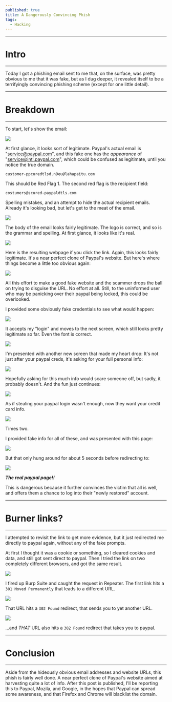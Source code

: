 ```yaml
---
published: true
title: A Dangerously Convincing Phish
tags:
  - Hacking
---
```

-----
# Intro
-----
Today I got a phishing email sent to me that, on the surface, was pretty obvious to me that it was fake, but as I dug deeper, it revealed itself to be a terrifyingly convincing phishing scheme (except for one little detail).

-----
# Breakdown
-----
To start, let's show the email:

![]({{site.baseurl}}/assets/images/phish/p1.png)

At first glance, it looks sort of legitimate. Paypal's actual email is "service@paypal.com", and this fake one has the *appearance* of "service@intl.paypal.com", which could be confused as legitimate, until you notice the true domain. 

`customer-ppcuredtlsd.n9eu@lahapaitu.com`

This should be Red Flag 1. The second red flag is the recipient field:

`costumers@scured-paypaldtls.com`

Spelling mistakes, and an attempt to hide the actual recipient emails. Already it's looking bad, but let's get to the meat of the email.

![]({{site.baseurl}}/assets/images/phish/p2.png)

The body of the email looks fairly legitimate. The logo is correct, and so is the grammar and spelling. At first glance, it looks like it's real.

![]({{site.baseurl}}/assets/images/phish/p3.png)

Here is the resulting webpage if you click the link. Again, this looks fairly legitimate. It's a near perfect clone of Paypal's website. But here's where things become a little too obvious again:

![]({{site.baseurl}}/assets/images/phish/p4.png)

All this effort to make a good fake website and the scammer drops the ball on trying to disguise the URL. No effort at all. Still, to the uninformed user who may be panicking over their paypal being locked, this could be overlooked.

I provided some obviously fake credentials to see what would happen:

![]({{site.baseurl}}/assets/images/phish/p5.png)

It accepts my "login" and moves to the next screen, which still looks pretty legitimate so far. Even the font is correct.

![]({{site.baseurl}}/assets/images/phish/p6.png)

I'm presented with another new screen that made my heart drop:
It's not just after your paypal creds, it's asking for your full personal info:

![]({{site.baseurl}}/assets/images/phish/p7-2.png)

Hopefully asking for this much info would scare someone off, but sadly, it probably doesn't. And the fun just continues:

![]({{site.baseurl}}/assets/images/phish/p8.png)

As if stealing your paypal login wasn't enough, now they want your credit card info.

![]({{site.baseurl}}/assets/images/phish/p9.png)

Times two.

I provided fake info for all of these, and was presented with this page:

![]({{site.baseurl}}/assets/images/phish/p10.png)

But that only hung around for about 5 seconds before redirecting to:

![]({{site.baseurl}}/assets/images/phish/p11.png)

***The real paypal page!!***

This is dangerous because it further convinces the victim that all is well, and offers them a chance to log into their "newly restored" account.

-----
# Burner links?
-----
I attempted to revisit the link to get more evidence, but it just redirected me directly to paypal again, without any of the fake prompts.

At first I thought it was a cookie or something, so I cleared cookies and data, and still got sent direct to paypal. Then I tried the link on two completely different browsers, and got the same result.

![]({{site.baseurl}}/assets/images/phish/p12.png)

I fired up Burp Suite and caught the request in Repeater. The first link hits a `301 Moved Permanently` that leads to a different URL.

![]({{site.baseurl}}/assets/images/phish/p13.png)

That URL hits a `302 Found` redirect, that sends you to yet another URL.

![]({{site.baseurl}}/assets/images/phish/p14.png)

...and *THAT* URL also hits a `302 Found` redirect that takes you to paypal.

-----
# Conclusion
-----
Aside from the hideously obvious email addresses and website URLs, this phish is fairly well done. A near perfect clone of Paypal's website aimed at harvesting quite a lot of info. After this post is published, I'll be reporting this to Paypal, Mozila, and Google, in the hopes that Paypal can spread some awareness, and that Firefox and Chrome will blacklist the domain.

